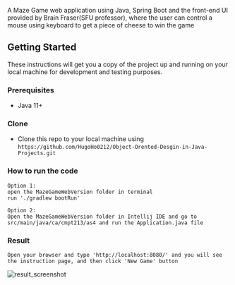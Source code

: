 A Maze Game web application using Java, Spring Boot and the front-end UI provided by Brain Fraser(SFU professor), where the user can control a mouse using keyboard to get a piece of cheese to win the game 


## Getting Started

These instructions will get you a copy of the project up and running on your local machine for development and testing purposes.

### Prerequisites

*  Java 11+


### Clone

- Clone this repo to your local machine using `https://github.com/HugoHo0212/Object-Orented-Desgin-in-Java-Projects.git`

### How to run the code
```
Option 1:
open the MazeGameWebVersion folder in terminal
run './gradlew bootRun'
```
```
Option 2:
Open the MazeGameWebVersion folder in Intellij IDE and go to src/main/java/ca/cmpt213/as4 and run the Application.java file
```
### Result
```
Open your browser and type 'http://localhost:8080/' and you will see the instruction page, and then click 'New Game' button
```
![result_screenshot](https://user-images.githubusercontent.com/37818659/99199454-1354e900-2754-11eb-8c43-9d39992ae15f.png)
